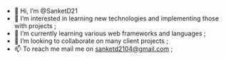 - 👋 Hi, I’m @SanketD21
- 👀 I’m interested in learning new technologies and implementing those with projects ;
- 🌱 I’m currently learning various web frameworks and languages ;
- 💞️ I’m looking to collaborate on many client projects ;
- 📫 To reach me mail me on sanketd2104@gmail.com ;

<!---
SanketD21/SanketD21 is a ✨ special ✨ repository because its `README.md` (this file) appears on your GitHub profile.
You can click the Preview link to take a look at your changes.
--->
